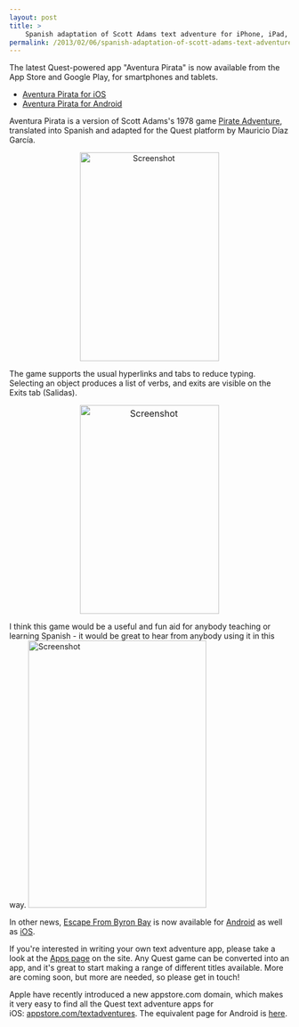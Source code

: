 ```yaml
---
layout: post
title: >
    Spanish adaptation of Scott Adams text adventure for iPhone, iPad, Android
permalink: /2013/02/06/spanish-adaptation-of-scott-adams-text-adventure-for-iphone-ipad-android/
---
```

The latest Quest-powered app "Aventura Pirata" is now available from the App Store and Google Play, for smartphones and tablets.
<ul>
	<li><a href="http://itunes.apple.com/app/id596370686"><span style="line-height:14px;">Aventura Pirata for iOS</span></a></li>
	<li><a href="http://market.android.com/details?id=uk.co.textadventures.android.pirata">Aventura Pirata for Android</a></li>
</ul>
Aventura Pirata is a version of Scott Adams's 1978 game <a href="http://en.wikipedia.org/wiki/Pirate_Adventure">Pirate Adventure</a>, translated into Spanish and adapted for the Quest platform by Mauricio Díaz García.
<p style="text-align:center;"><a href="http://textadventuresblog.files.wordpress.com/2013/02/photo.png"><img class="wp-image-1996 aligncenter" alt="Screenshot" src="http://textadventuresblog.files.wordpress.com/2013/02/photo.png?w=416" width="250" height="375" /></a></p>
The game supports the usual hyperlinks and tabs to reduce typing. Selecting an object produces a list of verbs, and exits are visible on the Exits tab (Salidas).
<p style="text-align:center;"><a style="line-height:1.714285714;font-size:1rem;" href="http://textadventuresblog.files.wordpress.com/2013/02/photo-1.png"><img class="wp-image-1997 aligncenter" alt="Screenshot" src="http://textadventuresblog.files.wordpress.com/2013/02/photo-1.png?w=416" width="250" height="375" /></a></p>
I think this game would be a useful and fun aid for anybody teaching or learning Spanish - it would be great to hear from anybody using it in this way.

<img class="aligncenter size-full wp-image-1999" alt="Screenshot" src="http://textadventuresblog.files.wordpress.com/2013/02/device-2013-02-06-093920.png" width="320" height="480" />

In other news, <a href="http://www.textadventures.co.uk/review/450/">Escape From Byron Bay</a> is now available for <a href="http://market.android.com/details?id=uk.co.textadventures.android.byronbay">Android</a> as well as <a href="http://itunes.apple.com/app/id581694804">iOS</a>.

If you're interested in writing your own text adventure app, please take a look at the <a href="http://www.textadventures.co.uk/apps/">Apps page</a> on the site. Any Quest game can be converted into an app, and it's great to start making a range of different titles available. More are coming soon, but more are needed, so please get in touch!

Apple have recently introduced a new appstore.com domain, which makes it very easy to find all the Quest text adventure apps for iOS: <a href="http://appstore.com/textadventures">appstore.com/textadventures</a>. The equivalent page for Android is <a href="https://play.google.com/store/apps/developer?id=Text+Adventures">here</a>.